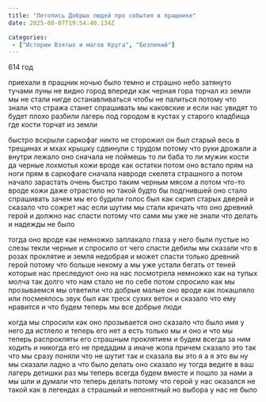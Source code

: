 ```yaml
---
title: "Летопись Добрых людей про события в пращнике"
date: 2025-08-07T19:54:40.134Z

categories:
 - ["Истории Взятых и магов Круга", "Безликий"]
---
```


614 год

приехали в пращник ночью было темно и страшно небо затянуто тучами луны
не видно город впереди как черная гора торчал из земли мы не стали нигде
останавливаться чтобы не палиться потому что знали что стража станет
спрашивать мы каковские и если нас увидят то будет плохо разбили лагерь
под городом в кустах у старого кладбища где кости торчат из земли

быстро вскрыли саркофаг никто не сторожил он был старый весь в трещинах
и мхах крышку сдвинули с трудом потому что руки дрожали а внутри лежало
оно сначала не поймешь то ли баба то ли мужик кости да черные лохмотья
кожи вроде как остатки потом оно встало прям на ноги прям в саркофаге
сначала навроде скелета страшного а потом начало зарастать очень быстро
таким черным мясом а потом что-то вроде кожи даже отрастило но такой
будто бы подгнившей оно стало спрашивать зачем мы его будили голос был
как скрип старых дверей и сказало что сожрет нас если шутим мы стали
кричать что оно древний герой и должно нас спасти потому что сами мы уже
не знали что делать и надежды не было

тогда оно вроде как немножко заплакало глаза у него были пустые но слезы
текли черные и спросило от чего спасти дебилы мы сказали что в розах
проклятие и земля недобрая и может спасти только древний герой потому
что больше некому а мы уже устали бегать от теней которые нас преследуют
оно на нас посмотрела немножко как на тупых молча так долго что нам
стало не по себе потом спросило как мы прозываемся мы ответили что
добрые малые оно вроде как покашляло или посмеялось звук был как треск
сухих веток и сказало что ему нравится и что будем теперь мы все добрые
люди

когда мы спросили как оно прозывается оно сказало что было имя у него да
истлело и теперь его нет а есть только мы и оно и что мы теперь
распрокляты его страшным проклятием и будем всегда за ним ходить и
никогда его не предадим а иначе жопа причем сказало это так что мы сразу
поняли что не шутит так и сказала вы это я а я это вы ну мы сказали
ладно а что было делать оно сказало ну тогда ведите в ваш лагерь детишки
раз мы теперь всегда будем вместе и пошло за нами а мы шли и думали что
теперь делать потому что герой у нас оказался не такой как в легендах а
страшный и непонятный но выбора у нас не было
